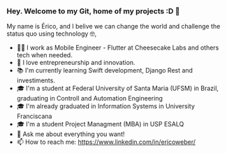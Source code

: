 ### Hey. Welcome to my Git, home of my projects :D 👋 

My name is Érico, and I belive we can change the world and challenge the status quo using technology  🤓,

- 👨‍💻 I work as Mobile Engineer - Flutter at Cheesecake Labs and others tech when needed.
- 🙌 I love entrepreneurship and innovation.
- 📚 I'm currently learning Swift development, Django Rest and investiments.
- 🎓 I'm a student at Federal University of Santa Maria (UFSM) in Brazil, graduating in Controll and Automation Engineering
- 🎓 I'm already graduated in Information Systems in University Franciscana
- 🎓 I'm a student Project Managment (MBA) in USP ESALQ
- 💬 Ask me about everything you want!
- 📫 How to reach me: https://www.linkedin.com/in/ericoweber/

